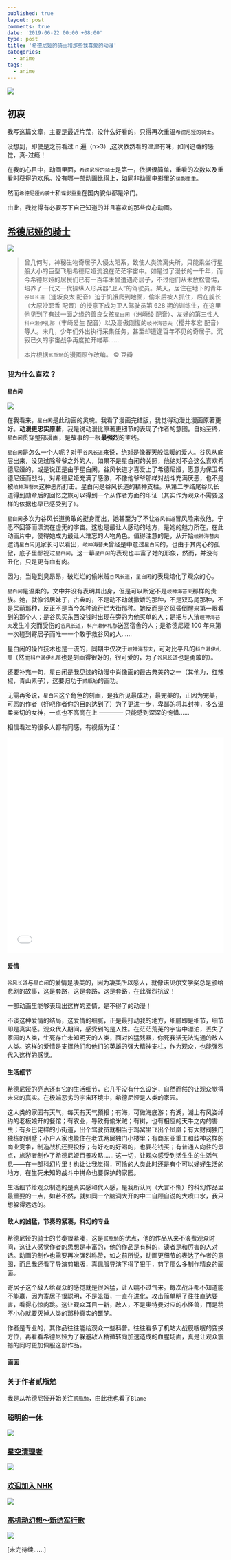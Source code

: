 ```yaml
---
published: true
layout: post
comments: true
date: '2019-06-22 00:00 +08:00'
type: post
title: '希德尼娅的骑士和那些我喜爱的动漫'
categories:
  - anime
tags:
  - anime
---
```


![](/assets/xinbaixian.jpeg)

## 初衷

我写这篇文章，主要是最近片荒，没什么好看的，只得再次重温`希德尼娅的骑士`。

没想到，即使是之前看过 n 遍（n>3）,这次依然看的津津有味，如同追番的感觉，真-过瘾！

在我的心目中，动画里面，`希德尼娅的骑士`是第一，依据很简单，重看的次数以及重看时获得的欢乐。没有哪一部动画比得上，如同非动画电影里的`谍影重重`。

然而`希德尼娅的骑士`和`谍影重重`在国内貌似都是冷门。

由此，我觉得有必要写下自己知道的并且喜欢的那些良心动画。

## [希德尼娅的骑士](https://www.bilibili.com/bangumi/media/md1576/)

![](https://img3.doubanio.com/view/photo/l/public/p2293868936.webp)

> 曾几何时，神秘生物奇居子入侵太阳系，致使人类流离失所，只能乘坐行星般大小的巨型飞船希德尼娅流浪在茫茫宇宙中。如是过了漫长的一千年，而今希德尼娅的居民们已有一百年未曾遭遇奇居子，不过他们从未放松警惕，培养了一代又一代操纵人形兵器“卫人”的驾驶员。某天，居住在地下的青年`谷风长道`（逢坂良太 配音）迫于饥饿爬到地面，偷米后被人抓住，后在舰长（大原沙耶香 配音）的授意下成为卫人驾驶员第 628 期的训练生，在这里他见到了有过一面之缘的善良女孩`星白闲`（洲崎绫 配音）、友好的第三性人`科户濑伊扎那`（丰崎爱生 配音）以及高傲刚愎的`岐神海苔夫`（樱井孝宏 配音）等人。未几，少年们外出执行采集任务，甚至却遭逢百年不见的奇居子。沉寂已久的宇宙战争再度拉开帷幕……
>
> 本片根据`贰瓶勉`的漫画原作改编。 © 豆瓣

### 我为什么喜欢？

#### `星白闲`

![](/assets/xingbaixian-1.jpg)

在我看来，`星白闲`是此动画的灵魂。我看了漫画完结版，我觉得动漫比漫画原著更好。**动漫更忠实原著**，我是说动漫比原著更细节的表现了作者的意图。自始至终，`星白闲`贯穿整部漫画，是故事的一根**最强烈**的主线。

`星白闲`是怎么一个人呢？对于`谷风长道`来说，绝对是像春天般温暖的爱人。谷风从底层出来，没见过除爷爷之外的人，如果不是星白闲的关照，他绝对不会这么喜欢希德尼娅的，或是说正是由于星白闲，谷风长道才喜爱上了希德尼娅，愿意为保卫希德尼娅而战斗，对希德尼娅充满了感激，不像他爷爷那样对战斗充满厌恶，也不是被`岐神海苔夫`这种恶所打击。星白闲是谷风长道的精神支柱。从第二季结尾谷风长道得到勋章后的回忆之旅可以得到一个从作者方面的印证（其实作为观众不需要这样的依据也早已感受到了）。

`星白闲`多次为谷风长道勇敢的挺身而出，她甚至为了不让`谷风长道`冒风险来救他，宁愿不回答而漂流在虚无的宇宙。这也是最让人感动的地方，是她的魅力所在，在此动画片中，使得她成为最让人难忘的人物角色。值得注意的是，从开始`岐神海苔夫`邀请`星白闲`见家长可以看出，`岐神海苔夫`曾经是中意过`星白闲`的，也由于其内心的孤傲，底子里鄙视过`星白闲`。这一幕`星白闲`的表现也丰富了她的形象，然而，并没有丑化，只是更有血有肉。

因为，当碰到臭昂昂，破烂烂的偷米贼`谷风长道`，`星白闲`的表现熔化了观众的心。

`星白闲`是温柔的，文中并没有表明其出身，但是可以断定不是`岐神海苔夫`那样的贵族。她，就像邻居妹子，古典的，不是动不动就撒娇的那种，不是双马尾那种，不是呆萌那种，反正不是当今各种流行烂大街那种。她反而是谷风昏倒醒来第一眼看到的那个人；是谷风买东西没钱时出现在旁的为他买单的人；是把与人渣`岐神海苔夫`发生冲突而受伤的`谷风长道`，`科户濑伊札那`送回宿舍的人；是希德尼娅 100 年来第一次碰到寄居子而唯一一个敢于救谷风的人……

星白闲的操作技术也是一流的，同期中仅次于`岐神海苔夫`，可对比平凡的`科户濑伊札那`（然而`科户濑伊札那`也是刻画得很好的，很可爱的，为了`谷风长道`也是勇敢的）。

还要补充一句，星白闲是我见过的动漫中肖像画的最古典美的之一（其他为，红辣椒，青山素子），这要归功于`贰瓶勉`的画功。

无需再多说，`星白闲`这个角色的刻画，是我所见最成功，最完美的，正因为完美，可恶的作者（好吧作者你的目的达到了）为了更进一步，卑鄙的将其封神，多么温柔亲切的女神，一点也不高高在上 ———— 只能感到深深的惋惜……

相信看过的很多人都有同感，有视频为证：

<iframe src="//player.bilibili.com/player.html?aid=2806426&cid=4383340&page=1" scrolling="no" 
style="width:100%;height:500px;"
border="0" frameborder="no" framespacing="0" allowfullscreen="true"> </iframe>

#### 爱情

`谷风长道`与`星白闲`的爱情是凄美的，因为凄美所以感人，就像诺贝尔文学奖总是颁给悲剧的故事，这是套路，这是套路，这是套路，在此强烈抗议！

一部动画里能够表现出这样的爱情，是不得了的动漫！

不谈这种爱情的结局，这爱情的细腻，正是最打动我的地方，细腻即是细节，细节即是真实感。观众代入期间，感受到的是人性。在茫茫荒芜的宇宙中漂泊，丢失了家园的人类，生死存亡未知明天的人类，面对凶猛残暴，你死我活无法沟通的敌人人类。这样的爱情是支撑他们和他们的英雄的强大精神支柱，作为观众，也能强烈代入这样的感觉。

#### 生活细节

希德尼娅的亮点还有它的生活细节，它几乎没有什么设定，自然而然的让观众觉得未来的真实。在极端恶劣的宇宙环境中，希德尼娅是人类的家园。

这人类的家园有天气，每天有天气预报；有海，可做海底游；有湖，湖上有风姿绰约的老板娘开的餐馆；有农业，导致有偷米贼；有树，也有相应的天牛之内的害虫；有乡巴佬样的小街道，出个驾驶员就相当于鸡窝里飞出个凤凰；有大财阀独门独栋的别墅；小户人家也能住在老式两层独门小楼里；有商东亚重工和歧神这样的商业竞争，制造战机还要投标；有好吃的好喝的，也要花钱买；有普通人向往的景点，旅游者制作了希德尼娅百景攻略…… 这一切，让观众感受到活生生的生活气息——在一部科幻片里！也让让我觉得，可怜的人类此时还是有个可以好好生活的地方，在生死未知的战斗中拼命也要保护的家园。

生活细节给观众制造的是真实感和代入感，是我所认同（大言不惭）的科幻作品里最重要的一点，如若不然，就如同一个脑洞大开的中二自顾自说的大喷口水，我只想躲得远远的。

#### 敌人的凶猛，节奏的紧凑，科幻的专业

希德尼娅的骑士的节奏很紧凑，这是`贰瓶勉`的优点，他的作品从来不浪费观众时间，这让人感觉作者的思想是丰富的，他的作品是有料的，读者是和厉害的人对话。动画的制作也需要再次强烈称赞，如之前所说，动画更细节的表达了作者的意图，而且我还看了导演剪辑版，真佩服导演下得了狠手，剪了那么多制作精良的画面。

寄居子这个敌人给观众的感觉就是很凶猛，让人喘不过气来。每次战斗都不知道能不能赢，因为寄居子很聪明，不是笨蛋，一直在进化，攻击简单明了往往直达要害，看得心惊肉跳。这让观众耳目一新，敌人，不是奥特曼对应的小怪兽，而是稍不小心就要灭掉人类的那种真实的噩梦。

作者是专业的，其作品往往能给观众一些科普。往往看多了机站大战舰嗖嗖的变换方位，再看看希德尼娅为了躲避敌人稍微转向加速造成的血腥场面，真是让观众震撼的同时更加佩服这部作品。

#### 画面

### 关于作者贰瓶勉

我是从希德尼娅开始关注`贰瓶勉`，由此我也看了`Blame`

### [聪明的一休](https://movie.douban.com/subject/1883755/)

![](https://img3.doubanio.com/view/photo/l/public/p1628809462.webp)

### [星空清理者](https://movie.douban.com/subject/1859043/)

![](https://img3.doubanio.com/view/photo/l/public/p2517464555.webp)

### [欢迎加入 NHK](https://movie.douban.com/subject/1908561/)

![](https://img3.doubanio.com/view/photo/l/public/p1970946463.webp)

### [高机动幻想～新结军行歌](https://movie.douban.com/photos/photo/2290456352/)

![](https://img3.doubanio.com/view/photo/l/public/p2290456352.webp)

[未完待续……]
